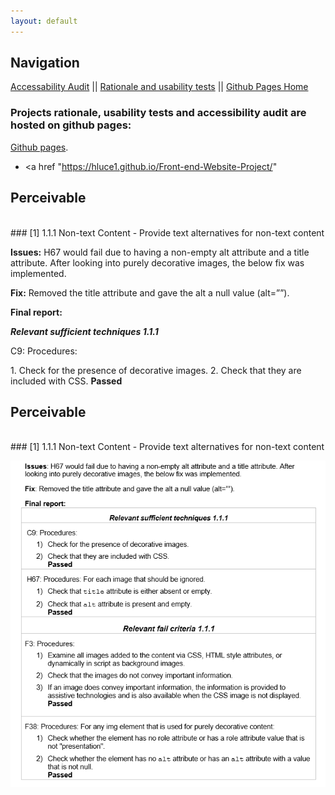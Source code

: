 ```yaml
---
layout: default
---
```


## Navigation 
[Accessability Audit](https://hluce1.github.io/week4/audit/) || [Rationale and usability tests](https://hluce1.github.io/week4/rationale/) || [Github Pages Home](https://hluce1.github.io/week4/)

### Projects rationale, usability tests and accessibility audit are hosted on github pages:
[Github pages](https://hluce1.github.io/Front-end-Website-Project/).


* <a href "https://hluce1.github.io/Front-end-Website-Project/" </a>

## Perceivable 
<br>
### [1] 1.1.1 Non-text Content - Provide text alternatives for non-text content
<p><b>Issues:</b> H67 would fail due to having a non-empty alt attribute and a title attribute. After looking into purely decorative images, the below fix was implemented. <p>
<b>Fix:</b> Removed the title attribute and gave the alt a null value (alt=””).
<p><b>Final report:</b></p>
<p><b><em>Relevant sufficient techniques 1.1.1</em></b><p>
<p>C9: Procedures:</p>
1.	Check for the presence of decorative images.
2.	Check that they are included with CSS.
<b>Passed</b>
<br>
  
## Perceivable 
<br>
### [1] 1.1.1 Non-text Content - Provide text alternatives for non-text content

![Branching](https://github.com/hluce1/week4/blob/master/audit/images/1.png)


